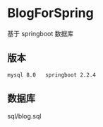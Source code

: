 # BlogForSpring

基于 springboot 数据库

## 版本 
``
mysql 8.0  
springboot 2.2.4   
``
## 数据库
sql/blog.sql
